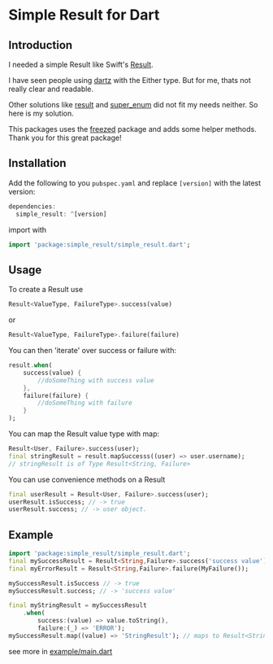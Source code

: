 # Simple Result for Dart

## Introduction

I needed a simple Result like Swift's [Result](https://developer.apple.com/documentation/swift/result).

I have seen people using [dartz](https://pub.dev/packages/dartz) with the Either type. But for me, thats not really clear and readable. 

Other solutions like [result](https://pub.dev/packages/result) and [super_enum](https://pub.dev/packages/super_enum) did not fit my needs neither. So here is my solution.

This packages uses the [freezed](https://pub.dev/packages/freezed) package and adds some helper methods. Thank you for this great package!

## Installation
Add the following to you `pubspec.yaml` and replace `[version]` with the latest version:

```dart
dependencies:
  simple_result: ^[version]

```
import with

```dart
import 'package:simple_result/simple_result.dart';
```

## Usage
To create a Result use 

```dart
Result<ValueType, FailureType>.success(value)
```
or 

```dart
Result<ValueType, FailureType>.failure(failure)
```

You can then 'iterate' over success or failure with:

```dart
result.when(
	success(value) {
		//doSomeThing with success value
	},
	failure(failure) {
		//doSomeThing with failure
	}
);
```

You can map the Result value type with map:

```dart
Result<User, Failure>.success(user);
final stringResult = result.mapSuccesss((user) => user.username);  
// stringResult is of Type Result<String, Failure>

```

You can use convenience methods on a Result

```dart
final userResult = Result<User, Failure>.success(user);
userResult.isSuccess; // -> true
userResult.success; // -> user object.
```

## Example
```dart
import 'package:simple_result/simple_result.dart';
final mySuccessResult = Result<String,Failure>.success('success value');
final myErrorResult = Result<String,Failure>.failure(MyFailure());

mySuccessResult.isSuccess // -> true
mySuccessResult.success; // -> 'success value'

final myStringResult = mySuccessResult
	.when(
		success:(value) => value.toString(), 
		failure:(_) => 'ERROR');
mySuccessResult.map((value) => 'StringResult'); // maps to Result<String, Failure>()

```

see more in [example/main.dart](https://github.com/spielgestalt/simple_result/blob/master/example/main.dart)